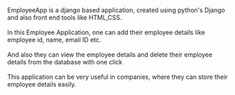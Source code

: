 EmployeeApp is a django based application, created using python's Django and also front end tools like HTML,CSS.<br><br>
In this Employee Application, one can add their employee details like employee id, name, email ID etc.<br><br>
And also they can view the employee details and delete their employee details from the database with one click<br><br>
This application can be very useful in companies, where they can store their employee details easily.
